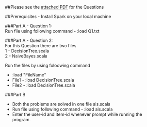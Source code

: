 ##Please see the [attached PDF](https://github.com/AlayVora/Data-Analytics-and-Recommendation-System/b/master/HW32016Recommend.pdf) for the Questions

##Prerequisites - Install Spark on your local machine

###Part A - Question 1:   
Run file using following command - :load Q1.txt

###Part A - Question 2:  
For this Question there are two files  
1 - DecisionTree.scala  
2 - NaiveBayes.scala  

Run the files by using foloowing command  
+ :load "FileName"  
+ File1 - :load DecisionTree.scala  
+ File2 - :load DecisionTree.scala  
	  
###Part B  
+ Both the problems are solved in one file als.scala  
+ Run file using following command - :load als.scala  
+ Enter the user-id and item-id whenever prompt while running the program.
